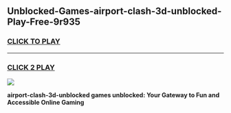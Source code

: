 
## Unblocked-Games-airport-clash-3d-unblocked-Play-Free-9r935
<h3>
<a href="https://premium76.site?title=airport-clash-3d-unblocked&ref=21A">CLICK TO PLAY</a></h3>
<hr>

<h3>
<a href="https://premium76.site?title=airport-clash-3d-unblocked&ref=21A">CLICK 2 PLAY</a>
  
</h3>

<a href="https://premium76.site?title=airport-clash-3d-unblocked&ref=21A"><img src="https://clearcache.store/games.png"></a>


**airport-clash-3d-unblocked games unblocked: Your Gateway to Fun and Accessible Online Gaming**
